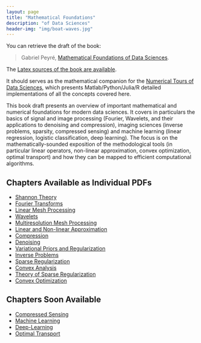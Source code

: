 ```yaml
---
layout: page
title: "Mathematical Foundations"
description: "of Data Sciences"
header-img: "img/boat-waves.jpg"
---
```


You can retrieve the draft of the book:

> Gabriel Peyré, [Mathematical Foundations of Data Sciences](book-sources/FundationsDataScience.pdf).

The [Latex sources of the book are available](https://github.com/mathematical-tours/mathematical-tours.github.io/tree/master/book-sources).

It should serves as the mathematical companion for the [Numerical Tours of Data Sciences](http://www.numerical-tours.com), which presents Matlab/Python/Julia/R detailed implementations of all the concepts covered here.

This book draft presents an overview of important mathematical and numerical foundations for modern data sciences.  It covers in particulars the basics of signal and image processing (Fourier, Wavelets, and their applications to denoising and compression), imaging sciences (inverse problems, sparsity, compressed sensing) and machine learning (linear regression, logistic classification, deep learning). The focus is on the mathematically-sounded exposition of the methodological tools (in particular linear operators, non-linear approximation, convex optimization, optimal transport) and how they can be mapped to efficient computational algorithms.

Chapters Available as Individual PDFs
----------------

- [Shannon Theory](book-sources/chapters-pdf/shannon.pdf)
- [Fourier Transforms](book-sources/chapters-pdf/fourier.pdf)
- [Linear Mesh Processing](book-sources/chapters-pdf/meshes.pdf)
- [Wavelets](book-sources/chapters-pdf/wavelets.pdf)
- [Multiresolution Mesh Processing](book-sources/chapters-pdf/meshes-multires.pdf)
- [Linear and Non-linear Approximation](book-sources/chapters-pdf/approximation.pdf)
- [Compression](book-sources/chapters-pdf/compression.pdf)
- [Denoising](book-sources/chapters-pdf/denoising.pdf)
- [Variational Priors and Regularization](book-sources/chapters-pdf/variational-priors.pdf)
- [Inverse Problems](book-sources/chapters-pdf/inverse-problems.pdf)
- [Sparse Regularization](book-sources/chapters-pdf/sparse-regularization.pdf)
- [Convex Analysis](book-sources/chapters-pdf/convex-analysis.pdf)
- [Theory of Sparse Regularization](book-sources/chapters-pdf/sparse-theory.pdf)
- [Convex Optimization](book-sources/chapters-pdf/convex-optim.pdf)



Chapters Soon Available
----------------

- [Compressed Sensing](book-sources/chapters-pdf/compressed-sensing.pdf)
- [Machine Learning](book-sources/chapters-pdf/machine-learning.pdf)
- [Deep-Learning](book-sources/chapters-pdf/deep-learning.pdf)
- [Optimal Transport](book-sources/chapters-pdf/optimal-transport.pdf)

